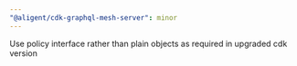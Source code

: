```yaml
---
"@aligent/cdk-graphql-mesh-server": minor
---
```


Use policy interface rather than plain objects as required in upgraded cdk version
